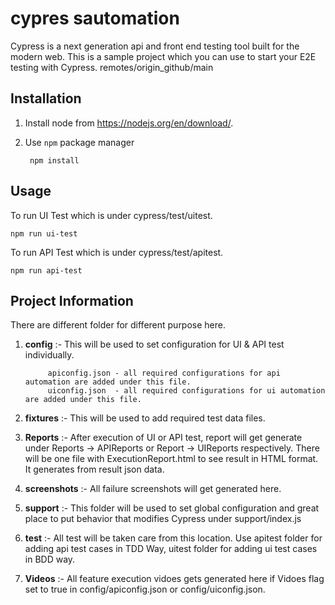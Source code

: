 # cypres sautomation

Cypress is a next generation api and front end testing tool built for the modern web. This is a sample project which you can use to start your E2E testing with Cypress.
remotes/origin_github/main

Installation
------------
1. Install node from https://nodejs.org/en/download/.

2. Use `npm` package manager

		npm install


Usage
-----
To run UI Test which is under cypress/test/uitest.
		
	npm run ui-test

To run API Test which is under cypress/test/apitest.		
		
	npm run api-test



Project Information
-------------------
There are different folder for different purpose here.
1. **config**      :- This will be used to set configuration for UI & API test individually.

			apiconfig.json - all required configurations for api automation are added under this file. 
			uiconfig.json  - all required configurations for ui automation are added under this file.
3. **fixtures**    :- This will be used to add required test data files.
4. **Reports**     :- After execution of UI or API test, report will get generate under Reports -> APIReports or Report -> UIReports respectively. There will be one file with ExecutionReport.html to see result in HTML format. It generates from result json data.
4. **screenshots** :- All failure screenshots will get generated here.
5. **support**     :- This folder will be used to set global configuration and great place to put behavior that modifies Cypress under support/index.js
6. **test**        :- All test will be taken care from this location. Use apitest folder for adding api test cases in TDD Way, uitest folder for adding ui test cases in BDD way.
7. **Videos**      :- All feature execution vidoes gets generated here if Vidoes flag set to true in config/apiconfig.json or config/uiconfig.json. 
